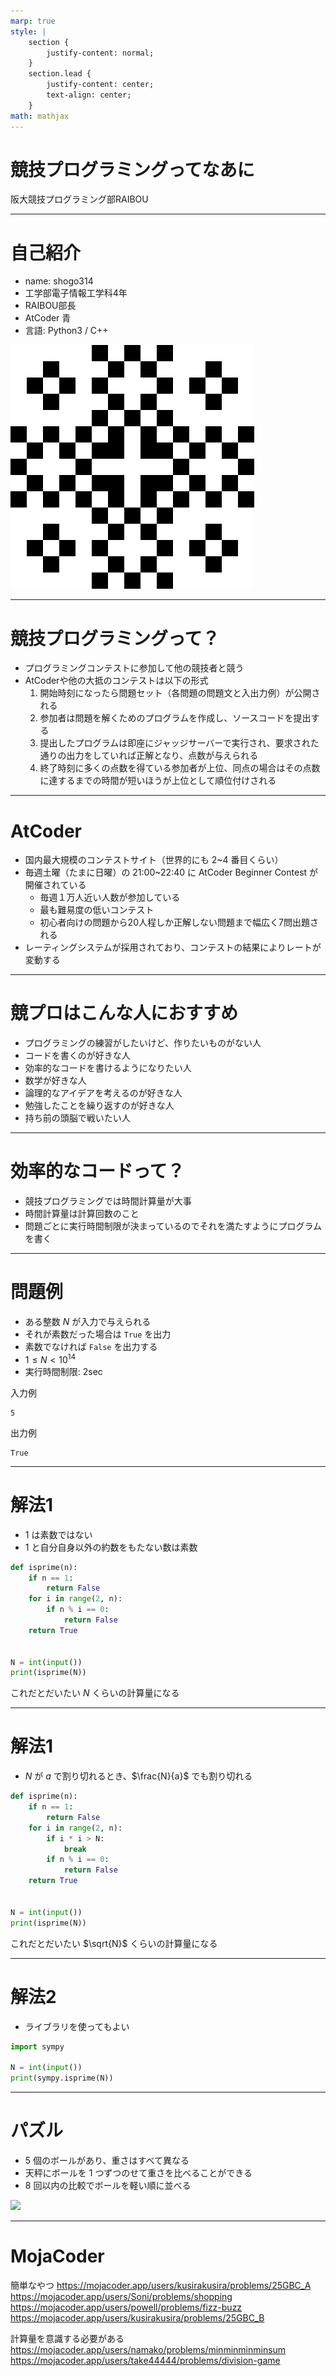 ```yaml
---
marp: true
style: |
    section {
        justify-content: normal;
    }
    section.lead {
        justify-content: center;
        text-align: center;
    }
math: mathjax
---
```

<!-- _class: lead -->
# 競技プログラミングってなあに

阪大競技プログラミング部RAIBOU

---
# 自己紹介
- name: shogo314
- 工学部電子情報工学科4年
- RAIBOU部長
- AtCoder 青
- 言語: Python3 / C++

![bg right:40% 80%](icon.png)

---
# 競技プログラミングって？
- プログラミングコンテストに参加して他の競技者と競う
- AtCoderや他の大抵のコンテストは以下の形式
    1. 開始時刻になったら問題セット（各問題の問題文と入出力例）が公開される
    1. 参加者は問題を解くためのプログラムを作成し、ソースコードを提出する
    1. 提出したプログラムは即座にジャッジサーバーで実行され、要求された通りの出力をしていれば正解となり、点数が与えられる
    1. 終了時刻に多くの点数を得ている参加者が上位、同点の場合はその点数に達するまでの時間が短いほうが上位として順位付けされる

---
# AtCoder
- 国内最大規模のコンテストサイト（世界的にも 2~4 番目くらい）
- 毎週土曜（たまに日曜）の 21:00~22:40 に AtCoder Beginner Contest が開催されている
    - 毎週１万人近い人数が参加している
    - 最も難易度の低いコンテスト
    - 初心者向けの問題から20人程しか正解しない問題まで幅広く7問出題される
- レーティングシステムが採用されており、コンテストの結果によりレートが変動する

---
# 競プロはこんな人におすすめ
- プログラミングの練習がしたいけど、作りたいものがない人
- コードを書くのが好きな人
- 効率的なコードを書けるようになりたい人
- 数学が好きな人
- 論理的なアイデアを考えるのが好きな人
- 勉強したことを繰り返すのが好きな人
- 持ち前の頭脳で戦いたい人

---
# 効率的なコードって？
- 競技プログラミングでは時間計算量が大事
- 時間計算量は計算回数のこと
- 問題ごとに実行時間制限が決まっているのでそれを満たすようにプログラムを書く

---
# 問題例
- ある整数 $N$ が入力で与えられる
- それが素数だった場合は `True` を出力
- 素数でなければ `False` を出力する
- $1 \le N \lt 10^{14}$
- 実行時間制限: 2sec

入力例
```
5
```
出力例
```
True
```

---
# 解法1
- $1$ は素数ではない
- $1$ と自分自身以外の約数をもたない数は素数

```py diff
def isprime(n):
    if n == 1:
        return False
    for i in range(2, n):
        if n % i == 0:
            return False
    return True


N = int(input())
print(isprime(N))
```

これだとだいたい $N$ くらいの計算量になる

---
# 解法1
- $N$ が $a$ で割り切れるとき、$\frac{N}{a}$ でも割り切れる

```py
def isprime(n):
    if n == 1:
        return False
    for i in range(2, n):
        if i * i > N:
            break
        if n % i == 0:
            return False
    return True


N = int(input())
print(isprime(N))
```

これだとだいたい $\sqrt{N}$ くらいの計算量になる

---
# 解法2
- ライブラリを使ってもよい

```py
import sympy

N = int(input())
print(sympy.isprime(N))
```

---
# パズル
- $5$ 個のボールがあり、重さはすべて異なる
- 天秤にボールを $1$ つずつのせて重さを比べることができる
- $8$ 回以内の比較でボールを軽い順に並べる

![](https://blogger.googleusercontent.com/img/b/R29vZ2xl/AVvXsEgvsNCqznlQdJa-MJryzDx7rHIr-4X1_1CmzYagy9XU1RjZZeBCjw2_Hs7sMM2RwLxMEq0xGND3eWwB3kCgdnrsRDNZIaVbI8RgFXoi4QACh_nrDtoZaL4R6-hnapeWb3_xO_vr71RGq0g/s400/tenbin.png)

---
# MojaCoder
簡単なやつ
https://mojacoder.app/users/kusirakusira/problems/25GBC_A
https://mojacoder.app/users/Soni/problems/shopping
https://mojacoder.app/users/powell/problems/fizz-buzz
https://mojacoder.app/users/kusirakusira/problems/25GBC_B

計算量を意識する必要がある
https://mojacoder.app/users/namako/problems/minminminminsum
https://mojacoder.app/users/take44444/problems/division-game
